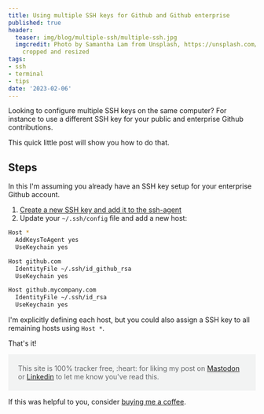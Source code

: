 ```yaml
---
title: Using multiple SSH keys for Github and Github enterprise
published: true
header:
  teaser: img/blog/multiple-ssh/multiple-ssh.jpg
  imgcredit: Photo by Samantha Lam from Unsplash, https://unsplash.com/photos/zFy6fOPZEu0,
    cropped and resized
tags:
- ssh
- terminal
- tips
date: '2023-02-06'
---
```


Looking to configure multiple SSH keys on the same computer? For instance to use a different SSH key for your public and enterprise Github contributions.

This quick little post will show you how to do that.

## Steps
In this I'm assuming you already have an SSH key setup for your enterprise Github account.

1. [Create a new SSH key and add it to the ssh-agent](https://docs.github.com/en/authentication/connecting-to-github-with-ssh/generating-a-new-ssh-key-and-adding-it-to-the-ssh-agent)
2. Update your `~/.ssh/config` file and add a new host:


```bash
Host *
  AddKeysToAgent yes
  UseKeychain yes

Host github.com
  IdentityFile ~/.ssh/id_github_rsa
  UseKeychain yes

Host github.mycompany.com
  IdentityFile ~/.ssh/id_rsa
  UseKeychain yes
```

I'm explicitly defining each host, but you could also assign a SSH key to all remaining hosts using `Host *`.

That's it!

<p style="color: #646769; background: #f2f3f3; padding: 20px;">This site is 100% tracker free, :heart: for liking my post on <a href="https://androiddev.social/@Jeroenmols/109819480309091738">Mastodon</a> or <a href="https://www.linkedin.com/feed/update/urn:li:share:7028447120189726720/">Linkedin</a> to let me know you've read this.</p>

If this was helpful to you, consider [buying me a coffee](https://www.buymeacoffee.com/jeroen).